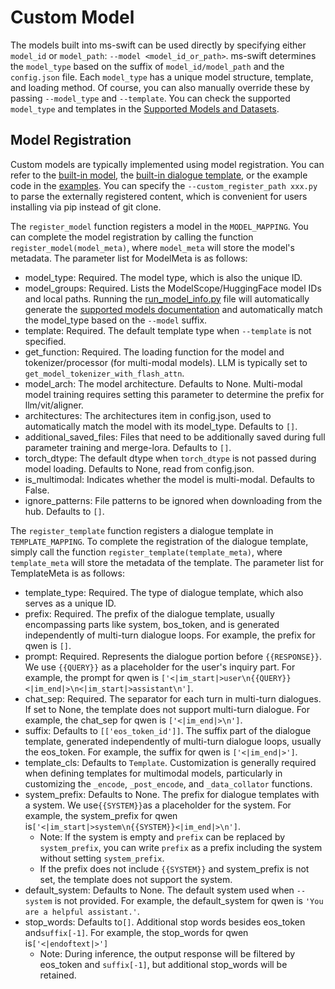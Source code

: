 # Custom Model

The models built into ms-swift can be used directly by specifying either `model_id` or `model_path`: `--model <model_id_or_path>`. ms-swift determines the `model_type` based on the suffix of `model_id/model_path` and the `config.json` file. Each `model_type` has a unique model structure, template, and loading method. Of course, you can also manually override these by passing `--model_type` and `--template`. You can check the supported `model_type` and templates in the [Supported Models and Datasets](../Instruction/Supported-models-and-datasets.md).

## Model Registration

Custom models are typically implemented using model registration. You can refer to the [built-in model](https://github.com/modelscope/ms-swift/blob/main/swift/llm/model/model/qwen.py), the [built-in dialogue template](https://github.com/modelscope/ms-swift/blob/main/swift/llm/template/template/qwen.py), or the example code in the [examples](https://github.com/modelscope/ms-swift/blob/main/examples/custom). You can specify the `--custom_register_path xxx.py` to parse the externally registered content, which is convenient for users installing via pip instead of git clone.

The `register_model` function registers a model in the `MODEL_MAPPING`. You can complete the model registration by calling the function `register_model(model_meta)`, where `model_meta` will store the model's metadata. The parameter list for ModelMeta is as follows:

- model_type: Required. The model type, which is also the unique ID.
- model_groups: Required. Lists the ModelScope/HuggingFace model IDs and local paths. Running the [run_model_info.py](https://github.com/modelscope/ms-swift/blob/main/scripts/utils/run_model_info.py) file will automatically generate the [supported models documentation](https://swift.readthedocs.io/en/latest/Instruction/Supported-models-and-datasets.html) and automatically match the model_type based on the `--model` suffix.
- template: Required. The default template type when `--template` is not specified.
- get_function: Required. The loading function for the model and tokenizer/processor (for multi-modal models). LLM is typically set to `get_model_tokenizer_with_flash_attn`.
- model_arch: The model architecture. Defaults to None. Multi-modal model training requires setting this parameter to determine the prefix for llm/vit/aligner.
- architectures: The architectures item in config.json, used to automatically match the model with its model_type. Defaults to `[]`.
- additional_saved_files: Files that need to be additionally saved during full parameter training and merge-lora. Defaults to `[]`.
- torch_dtype: The default dtype when `torch_dtype` is not passed during model loading. Defaults to None, read from config.json.
- is_multimodal: Indicates whether the model is multi-modal. Defaults to False.
- ignore_patterns: File patterns to be ignored when downloading from the hub. Defaults to `[]`.

The `register_template` function registers a dialogue template in `TEMPLATE_MAPPING`. To complete the registration of the dialogue template, simply call the function `register_template(template_meta)`, where `template_meta` will store the metadata of the template. The parameter list for TemplateMeta is as follows:

- template_type: Required. The type of dialogue template, which also serves as a unique ID.
- prefix: Required. The prefix of the dialogue template, usually encompassing parts like system, bos_token, and is generated independently of multi-turn dialogue loops. For example, the prefix for qwen is `[]`.
- prompt: Required. Represents the dialogue portion before `{{RESPONSE}}`. We use `{{QUERY}}` as a placeholder for the user's inquiry part. For example, the prompt for qwen is `['<|im_start|>user\n{{QUERY}}<|im_end|>\n<|im_start|>assistant\n']`.
- chat_sep: Required. The separator for each turn in multi-turn dialogues. If set to None, the template does not support multi-turn dialogue. For example, the chat_sep for qwen is `['<|im_end|>\n']`.
- suffix: Defaults to `[['eos_token_id']]`. The suffix part of the dialogue template, generated independently of multi-turn dialogue loops, usually the eos_token. For example, the suffix for qwen is `['<|im_end|>']`.
- template_cls: Defaults to `Template`. Customization is generally required when defining templates for multimodal models, particularly in customizing the `_encode`, `_post_encode`, and `_data_collator` functions.
- system_prefix: Defaults to None. The prefix for dialogue templates with a system. We use`{{SYSTEM}}`as a placeholder for the system. For example, the system_prefix for qwen is`['<|im_start|>system\n{{SYSTEM}}<|im_end|>\n']`.
  - Note: If the system is empty and `prefix` can be replaced by `system_prefix`, you can write `prefix` as a prefix including the system without setting `system_prefix`.
  - If the prefix does not include `{{SYSTEM}}` and system_prefix is not set, the template does not support the system.
- default_system: Defaults to None. The default system used when `--system` is not provided. For example, the default_system for qwen is `'You are a helpful assistant.'`.
- stop_words: Defaults to`[]`. Additional stop words besides eos_token and`suffix[-1]`. For example, the stop_words for qwen is`['<|endoftext|>']`
  - Note: During inference, the output response will be filtered by eos_token and `suffix[-1]`, but additional stop_words will be retained.
